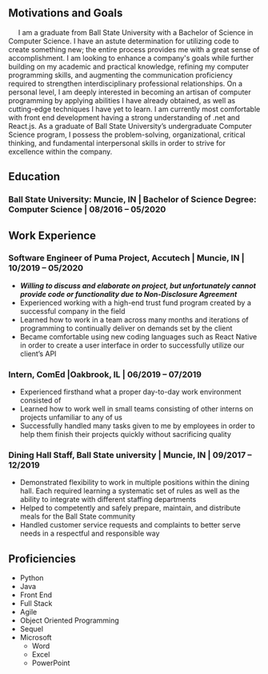 ## Motivations and Goals
&nbsp;&nbsp;&nbsp;&nbsp;&nbsp;I am a graduate from Ball State University with a Bachelor of Science in Computer Science. I have an astute determination for utilizing code to create something new; the entire process provides me with a great sense of accomplishment. I am looking to enhance a company's goals while further building on my academic and practical knowledge, refining my computer programming skills,  and augmenting the communication proficiency required to strengthen interdisciplinary professional relationships. On a personal level, I am deeply interested in becoming an artisan of computer programming by applying abilities I have already obtained, as well as cutting-edge techniques I have yet to learn. I am currently most comfortable with front end development having a strong understanding of .net and React.js. As a graduate of Ball State University’s undergraduate Computer Science program, I possess the problem-solving, organizational, critical thinking, and fundamental interpersonal skills in order to strive for excellence within the company. 

## Education
### Ball State University: Muncie, IN  |  Bachelor of Science Degree: Computer Science  |  08/2016 – 05/2020

## Work Experience
### Software Engineer of Puma Project, Accutech | Muncie, IN | 10/2019 – 05/2020
* ***Willing to discuss and elaborate on project, but unfortunately cannot provide code or functionality due to Non-Disclosure Agreement***
* Experienced working with a high-end trust fund program created by a successful company in the field
* Learned how to work in a team across many months and iterations of programming to continually deliver on demands set by the client
* Became comfortable using new coding languages such as React Native in order to create a user interface in order to successfully utilize our client’s API

### Intern, ComEd |Oakbrook, IL | 06/2019 – 07/2019
* Experienced firsthand what a proper day-to-day work environment consisted of
* Learned how to work well in small teams consisting of other interns on projects unfamiliar to any of us
* Successfully handled many tasks given to me by employees in order to help them finish their projects quickly without sacrificing quality

### Dining Hall Staff, Ball State university | Muncie, IN | 09/2017 – 12/2019
* Demonstrated flexibility to work in multiple positions within the dining hall.  Each required learning a systematic set of rules as well as the ability to integrate with different staffing departments
* Helped to competently and safely prepare, maintain, and distribute meals for the Ball State community
* Handled customer service requests and complaints to better serve needs in a respectful and responsible way

## Proficiencies
* Python
* Java
* Front End
* Full Stack
* Agile
* Object Oriented Programming
* Sequel
* Microsoft
  * Word
  * Excel
  * PowerPoint
